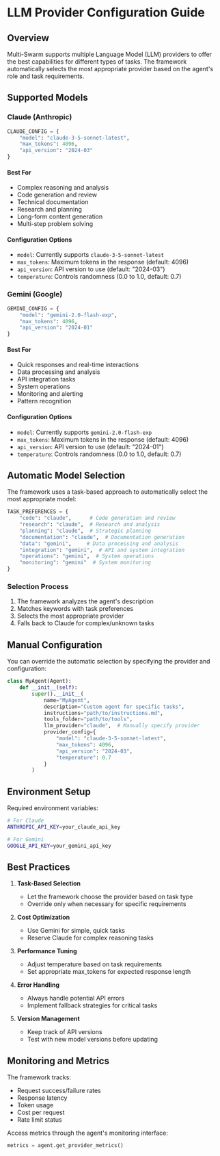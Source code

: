 # LLM Provider Configuration Guide

## Overview

Multi-Swarm supports multiple Language Model (LLM) providers to offer the best capabilities for different types of tasks. The framework automatically selects the most appropriate provider based on the agent's role and task requirements.

## Supported Models

### Claude (Anthropic)
```python
CLAUDE_CONFIG = {
    "model": "claude-3-5-sonnet-latest",
    "max_tokens": 4096,
    "api_version": "2024-03"
}
```

#### Best For
- Complex reasoning and analysis
- Code generation and review
- Technical documentation
- Research and planning
- Long-form content generation
- Multi-step problem solving

#### Configuration Options
- `model`: Currently supports `claude-3-5-sonnet-latest`
- `max_tokens`: Maximum tokens in the response (default: 4096)
- `api_version`: API version to use (default: "2024-03")
- `temperature`: Controls randomness (0.0 to 1.0, default: 0.7)

### Gemini (Google)
```python
GEMINI_CONFIG = {
    "model": "gemini-2.0-flash-exp",
    "max_tokens": 4096,
    "api_version": "2024-01"
}
```

#### Best For
- Quick responses and real-time interactions
- Data processing and analysis
- API integration tasks
- System operations
- Monitoring and alerting
- Pattern recognition

#### Configuration Options
- `model`: Currently supports `gemini-2.0-flash-exp`
- `max_tokens`: Maximum tokens in the response (default: 4096)
- `api_version`: API version to use (default: "2024-01")
- `temperature`: Controls randomness (0.0 to 1.0, default: 0.7)

## Automatic Model Selection

The framework uses a task-based approach to automatically select the most appropriate model:

```python
TASK_PREFERENCES = {
    "code": "claude",      # Code generation and review
    "research": "claude",  # Research and analysis
    "planning": "claude",  # Strategic planning
    "documentation": "claude",  # Documentation generation
    "data": "gemini",     # Data processing and analysis
    "integration": "gemini",  # API and system integration
    "operations": "gemini",  # System operations
    "monitoring": "gemini"  # System monitoring
}
```

### Selection Process
1. The framework analyzes the agent's description
2. Matches keywords with task preferences
3. Selects the most appropriate provider
4. Falls back to Claude for complex/unknown tasks

## Manual Configuration

You can override the automatic selection by specifying the provider and configuration:

```python
class MyAgent(Agent):
    def __init__(self):
        super().__init__(
            name="MyAgent",
            description="Custom agent for specific tasks",
            instructions="path/to/instructions.md",
            tools_folder="path/to/tools",
            llm_provider="claude",  # Manually specify provider
            provider_config={
                "model": "claude-3-5-sonnet-latest",
                "max_tokens": 4096,
                "api_version": "2024-03",
                "temperature": 0.7
            }
        )
```

## Environment Setup

Required environment variables:
```bash
# For Claude
ANTHROPIC_API_KEY=your_claude_api_key

# For Gemini
GOOGLE_API_KEY=your_gemini_api_key
```

## Best Practices

1. **Task-Based Selection**
   - Let the framework choose the provider based on task type
   - Override only when necessary for specific requirements

2. **Cost Optimization**
   - Use Gemini for simple, quick tasks
   - Reserve Claude for complex reasoning tasks

3. **Performance Tuning**
   - Adjust temperature based on task requirements
   - Set appropriate max_tokens for expected response length

4. **Error Handling**
   - Always handle potential API errors
   - Implement fallback strategies for critical tasks

5. **Version Management**
   - Keep track of API versions
   - Test with new model versions before updating

## Monitoring and Metrics

The framework tracks:
- Request success/failure rates
- Response latency
- Token usage
- Cost per request
- Rate limit status

Access metrics through the agent's monitoring interface:
```python
metrics = agent.get_provider_metrics()
``` 